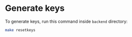 # Generate keys

To generate keys, run this command inside `backend` directory:

```bash
make resetkeys
```
